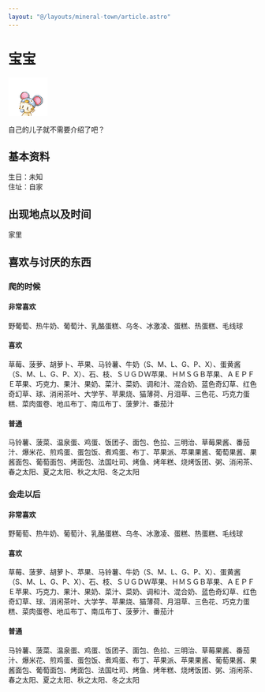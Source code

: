 ```yaml
---
layout: "@/layouts/mineral-town/article.astro"
---
```


# 宝宝

![BB](_bb.png)

自己的儿子就不需要介绍了吧？

## 基本资料

生日：未知  
住址：自家

## 出现地点以及时间

家里

## 喜欢与讨厌的东西

### 爬的时候

#### 非常喜欢

野葡萄、热牛奶、葡萄汁、乳酪蛋糕、乌冬、冰激凌、蛋糕、热蛋糕、毛线球

#### 喜欢

草莓、菠萝、胡萝卜、苹果、马铃薯、牛奶（S、M、L、G、P、X）、蛋黄酱（S、M、L、G、P、X）、石、枝、ＳＵＧＤＷ苹果、ＨＭＳＧＢ苹果、ＡＥＰＦＥ苹果、巧克力、果汁、果奶、菜汁、菜奶、调和汁、混合奶、蓝色奇幻草、红色奇幻草、球、消闲茶叶、大学芋、苹果烧、猫薄荷、月泪草、三色花、巧克力蛋糕、菜肉蛋卷、地瓜布丁、南瓜布丁、菠萝汁、番茄汁

#### 普通

马铃薯、菠菜、温泉蛋、鸡蛋、饭团子、面包、色拉、三明治、草莓果酱、番茄汁、爆米花、煎鸡蛋、蛋包饭、煮鸡蛋、布丁、苹果派、苹果果酱、葡萄果酱、果酱面包、葡萄面包、烤面包、法国吐司、烤鱼、烤年糕、烧烤饭团、粥、消闲茶、春之太阳、夏之太阳、秋之太阳、冬之太阳

### 会走以后

#### 非常喜欢

野葡萄、热牛奶、葡萄汁、乳酪蛋糕、乌冬、冰激凌、蛋糕、热蛋糕、毛线球

#### 喜欢

草莓、菠萝、胡萝卜、苹果、马铃薯、牛奶（S、M、L、G、P、X）、蛋黄酱（S、M、L、G、P、X）、石、枝、ＳＵＧＤＷ苹果、ＨＭＳＧＢ苹果、ＡＥＰＦＥ苹果、巧克力、果汁、果奶、菜汁、菜奶、调和汁、混合奶、蓝色奇幻草、红色奇幻草、球、消闲茶叶、大学芋、苹果烧、猫薄荷、月泪草、三色花、巧克力蛋糕、菜肉蛋卷、地瓜布丁、南瓜布丁、菠萝汁、番茄汁

#### 普通

马铃薯、菠菜、温泉蛋、鸡蛋、饭团子、面包、色拉、三明治、草莓果酱、番茄汁、爆米花、煎鸡蛋、蛋包饭、煮鸡蛋、布丁、苹果派、苹果果酱、葡萄果酱、果酱面包、葡萄面包、烤面包、法国吐司、烤鱼、烤年糕、烧烤饭团、粥、消闲茶、春之太阳、夏之太阳、秋之太阳、冬之太阳
